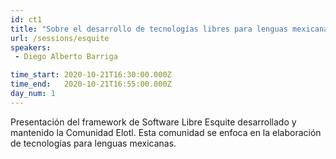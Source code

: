 ```yaml
---
id: ct1
title: "Sobre el desarrollo de tecnologías libres para lenguas mexicanas. Caso: Esquite"
url: /sessions/esquite
speakers:
 - Diego Alberto Barriga

time_start: 2020-10-21T16:30:00.000Z
time_end:   2020-10-21T16:55:00.000Z
day_num: 1
---
```


Presentación del framework de Software Libre Esquite desarrollado y mantenido la Comunidad Elotl. Esta comunidad se enfoca en la elaboración de tecnologías para lenguas mexicanas.